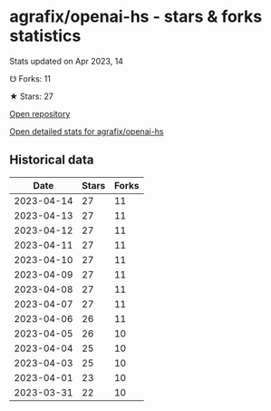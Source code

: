 # agrafix/openai-hs - stars & forks statistics

Stats updated on Apr 2023, 14

☋ Forks: 11

★ Stars: 27

[Open repository](https://github.com/agrafix/openai-hs)

[Open detailed stats for agrafix/openai-hs](https://reviewgithub.com/rep/agrafix/openai-hs)

## Historical data
| Date | Stars | Forks |
|------|-------|-------|
| 2023-04-14 | 27 | 11 | 
| 2023-04-13 | 27 | 11 | 
| 2023-04-12 | 27 | 11 | 
| 2023-04-11 | 27 | 11 | 
| 2023-04-10 | 27 | 11 | 
| 2023-04-09 | 27 | 11 | 
| 2023-04-08 | 27 | 11 | 
| 2023-04-07 | 27 | 11 | 
| 2023-04-06 | 26 | 11 | 
| 2023-04-05 | 26 | 10 | 
| 2023-04-04 | 25 | 10 | 
| 2023-04-03 | 25 | 10 | 
| 2023-04-01 | 23 | 10 | 
| 2023-03-31 | 22 | 10 | 

